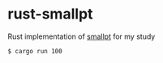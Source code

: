 # rust-smallpt

Rust implementation of [smallpt](http://www.kevinbeason.com/smallpt/) for my study

```bash
$ cargo run 100
```
